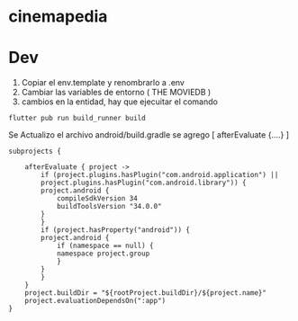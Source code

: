 # cinemapedia

# Dev

1. Copiar el env.template y renombrarlo a .env
2. Cambiar las variables de entorno ( THE MOVIEDB )
3. cambios en la entidad, hay que ejecuitar el comando
```
flutter pub run build_runner build
```


Se Actualizo el archivo android/build.gradle
    se agrego [ afterEvaluate {....}  ]
```
subprojects {

    afterEvaluate { project ->
        if (project.plugins.hasPlugin("com.android.application") ||
        project.plugins.hasPlugin("com.android.library")) {
        project.android {
            compileSdkVersion 34
            buildToolsVersion "34.0.0"
        }
        }
        if (project.hasProperty("android")) {
        project.android {
            if (namespace == null) {
            namespace project.group
            }
        }
        }
    }    
    project.buildDir = "${rootProject.buildDir}/${project.name}"
    project.evaluationDependsOn(":app")
}
```